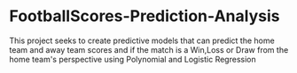 # FootballScores-Prediction-Analysis
This project seeks to create predictive models that can predict the home team and away team scores and if the match is a Win,Loss or Draw from the home team's perspective using Polynomial and Logistic Regression 
